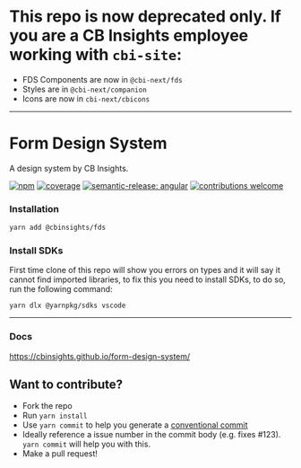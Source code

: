 # This repo is now deprecated only. If you are a CB Insights employee working with `cbi-site`:

- FDS Components are now in `@cbi-next/fds`
- Styles are in `@cbi-next/companion`
- Icons are now in `cbi-next/cbicons`

---

# Form Design System

A design system by CB Insights.

[![npm](https://img.shields.io/npm/v/@cbinsights/fds.svg?color=blue)](http://www.npmjs.com/package/@cbinsights/fds)
[![coverage](https://img.shields.io/codecov/c/github/cbinsights/form-design-system?token=UI2IZDUN3W)](https://codecov.io/gh/cbinsights/form-design-system)
[![semantic-release: angular](https://img.shields.io/badge/semantic--release-angular-e10079?logo=semantic-release)](https://github.com/semantic-release/semantic-release)
[![contributions welcome](https://img.shields.io/badge/contributions-welcome-brightgreen.svg)](https://github.com/cbinsights/form-design-system/issues)

### Installation

```bash
yarn add @cbinsights/fds
```

### Install SDKs

First time clone of this repo will show you errors on types and it will say it cannot find imported libraries, to fix this you need to install SDKs, to do so, run the following command:

```
yarn dlx @yarnpkg/sdks vscode
```

---

### Docs

https://cbinsights.github.io/form-design-system/

## Want to contribute?

- Fork the repo
- Run `yarn install`
- Use `yarn commit` to help you generate a [conventional commit](https://www.conventionalcommits.org/)
- Ideally reference a issue number in the commit body (e.g. fixes #123). `yarn commit` will help you with this.
- Make a pull request!
